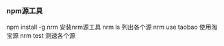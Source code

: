### npm源工具       
npm install -g nrm      安装nrm源工具
nrm ls              列出各个源
nrm use taobao      使用淘宝源
nrm test       测速各个源


